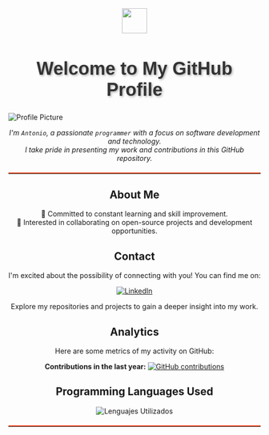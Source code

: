 <div align="center">
  <img src="https://github.com/fluidicon.png" width="50" height="50">
  <h1 style="font-size: 36px; text-shadow: 2px 2px 4px rgba(0, 0, 0, 0.3); font-family: 'Arial', sans-serif; color: #333;">Welcome to My GitHub Profile</h1>
</div>

![Profile Picture](https://media.licdn.com/dms/image/v2/D4E16AQEQvKdmoo6hSw/profile-displaybackgroundimage-shrink_350_1400/profile-displaybackgroundimage-shrink_350_1400/0/1692459706448?e=1735171200&v=beta&t=d6wid6R-tpoV6zdVC_1Q9yTXm_9Hlm4TXuK58jjZ7fg)


<div align="center">

*I'm `Antonio`, a passionate `programmer` with a focus on software development and technology. <br>I take pride in presenting my work and contributions in this GitHub repository.*
  <hr style="border: none; border-top: 2px solid #FF5733; margin: 20px 0;">

## About Me

 🌱 Committed to constant learning and skill improvement.<br>
 🤝 Interested in collaborating on open-source projects and development opportunities.

## Contact

I'm excited about the possibility of connecting with you! You can find me on:

[![LinkedIn](https://img.shields.io/badge/LinkedIn-Connect-blue)](https://www.linkedin.com/in/antonio-ruiz-benito/)

Explore my repositories and projects to gain a deeper insight into my work.

## Analytics

Here are some metrics of my activity on GitHub:

 **Contributions in the last year:** [![GitHub contributions](https://img.shields.io/github/last-commit/SpeeDemon3/SpeeDemon3)](https://github.com/SpeeDemon3/)

</div>

<div align="center">
  <h2>Programming Languages ​​Used</h2>
  <img src="https://github-readme-stats.vercel.app/api/top-langs/?username=SpeeDemon3&layout=compact&theme=dark&cache_seconds=600" alt="Lenguajes Utilizados">
</div>

<hr style="border: none; border-top: 2px solid #FF5733; margin: 20px 0;">
